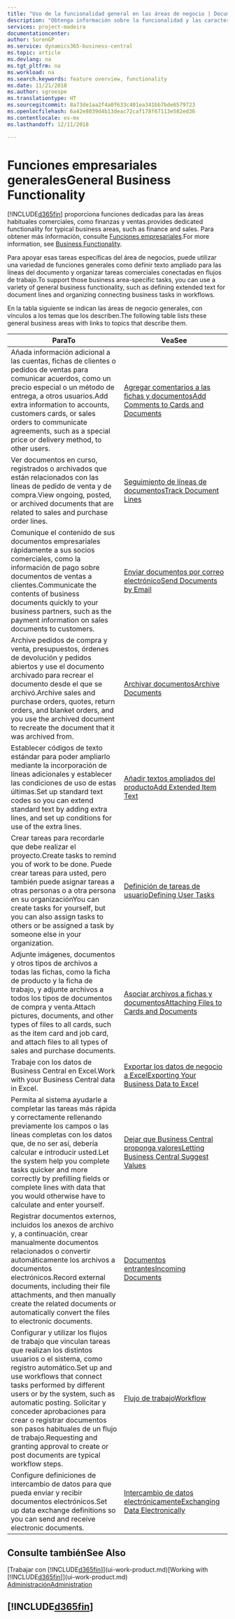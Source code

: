 ```yaml
---
title: "Uso de la funcionalidad general en las áreas de negocio | Documentos de Microsoft"
description: "Obtenga información sobre la funcionalidad y las características que se usan en varias áreas de negocio en Business Central."
services: project-madeira
documentationcenter: 
author: SorenGP
ms.service: dynamics365-business-central
ms.topic: article
ms.devlang: na
ms.tgt_pltfrm: na
ms.workload: na
ms.search.keywords: feature overview, functionality
ms.date: 11/21/2018
ms.author: sgroespe
ms.translationtype: HT
ms.sourcegitcommit: 8a73de1aa2f4a0f633c401ea341bb7bde6579723
ms.openlocfilehash: 6a42e8039d4b13deac72caf178f67113e582ed36
ms.contentlocale: es-mx
ms.lasthandoff: 12/11/2018

---
```

# <a name="general-business-functionality"></a><span data-ttu-id="9db9f-103">Funciones empresariales generales</span><span class="sxs-lookup"><span data-stu-id="9db9f-103">General Business Functionality</span></span>
[!INCLUDE[d365fin](includes/d365fin_md.md)] <span data-ttu-id="9db9f-104">proporciona funciones dedicadas para las áreas habituales comerciales, como finanzas y ventas.</span><span class="sxs-lookup"><span data-stu-id="9db9f-104">provides dedicated functionality for typical business areas, such as finance and sales.</span></span> <span data-ttu-id="9db9f-105">Para obtener más información, consulte [Funciones empresariales](across-business-functionality.md).</span><span class="sxs-lookup"><span data-stu-id="9db9f-105">For more information, see [Business Functionality](across-business-functionality.md).</span></span>

<span data-ttu-id="9db9f-106">Para apoyar esas tareas específicas del área de negocios, puede utilizar una variedad de funciones generales como definir texto ampliado para las líneas del documento y organizar tareas comerciales conectadas en flujos de trabajo.</span><span class="sxs-lookup"><span data-stu-id="9db9f-106">To support those business area-specific tasks, you can use a variety of general business functionality, such as defining extended text for document lines and organizing connecting business tasks in workflows.</span></span>

<span data-ttu-id="9db9f-107">En la tabla siguiente se indican las áreas de negocio generales, con vínculos a los temas que los describen.</span><span class="sxs-lookup"><span data-stu-id="9db9f-107">The following table lists these general business areas with links to topics that describe them.</span></span>

| <span data-ttu-id="9db9f-108">Para</span><span class="sxs-lookup"><span data-stu-id="9db9f-108">To</span></span> | <span data-ttu-id="9db9f-109">Vea</span><span class="sxs-lookup"><span data-stu-id="9db9f-109">See</span></span> |
| --- | --- |
|<span data-ttu-id="9db9f-110">Añada información adicional a las cuentas, fichas de clientes o pedidos de ventas para comunicar acuerdos, como un precio especial o un método de entrega, a otros usuarios.</span><span class="sxs-lookup"><span data-stu-id="9db9f-110">Add extra information to accounts, customers cards, or sales orders to communicate agreements, such as a special price or delivery method, to other users.</span></span>|[<span data-ttu-id="9db9f-111">Agregar comentarios a las fichas y documentos</span><span class="sxs-lookup"><span data-stu-id="9db9f-111">Add Comments to Cards and Documents</span></span>](across-how-use-comments.md)|
|<span data-ttu-id="9db9f-112">Ver documentos en curso, registrados o archivados que están relacionados con las líneas de pedido de venta y de compra.</span><span class="sxs-lookup"><span data-stu-id="9db9f-112">View ongoing, posted, or archived documents that are related to sales and purchase order lines.</span></span>|[<span data-ttu-id="9db9f-113">Seguimiento de líneas de documentos</span><span class="sxs-lookup"><span data-stu-id="9db9f-113">Track Document Lines</span></span>](across-how-to-track-document-lines.md)|
| <span data-ttu-id="9db9f-114">Comunique el contenido de sus documentos empresariales rápidamente a sus socios comerciales, como la información de pago sobre documentos de ventas a clientes.</span><span class="sxs-lookup"><span data-stu-id="9db9f-114">Communicate the contents of business documents quickly to your business partners, such as the payment information on sales documents to customers.</span></span> |[<span data-ttu-id="9db9f-115">Enviar documentos por correo electrónico</span><span class="sxs-lookup"><span data-stu-id="9db9f-115">Send Documents by Email</span></span>](ui-how-send-documents-email.md) |
|<span data-ttu-id="9db9f-116">Archive pedidos de compra y venta, presupuestos, órdenes de devolución y pedidos abiertos y use el documento archivado para recrear el documento desde el que se archivó.</span><span class="sxs-lookup"><span data-stu-id="9db9f-116">Archive sales and purchase orders, quotes, return orders, and blanket orders, and you use the archived document to recreate the document that it was archived from.</span></span>|[<span data-ttu-id="9db9f-117">Archivar documentos</span><span class="sxs-lookup"><span data-stu-id="9db9f-117">Archive Documents</span></span>](across-how-to-archive-documents.md)|
| <span data-ttu-id="9db9f-118">Establecer códigos de texto estándar para poder ampliarlo mediante la incorporación de líneas adicionales y establecer las condiciones de uso de estas últimas.</span><span class="sxs-lookup"><span data-stu-id="9db9f-118">Set up standard text codes so you can extend standard text by adding extra lines, and set up conditions for use of the extra lines.</span></span> |[<span data-ttu-id="9db9f-119">Añadir textos ampliados del producto</span><span class="sxs-lookup"><span data-stu-id="9db9f-119">Add Extended Item Text</span></span>](ui-how-define-ext-text.md) |
|<span data-ttu-id="9db9f-120">Crear tareas para recordarle que debe realizar el proyecto.</span><span class="sxs-lookup"><span data-stu-id="9db9f-120">Create tasks to remind you of work to be done.</span></span> <span data-ttu-id="9db9f-121">Puede crear tareas para usted, pero también puede asignar tareas a otras personas o a otra persona en su organización</span><span class="sxs-lookup"><span data-stu-id="9db9f-121">You can create tasks for yourself, but you can also assign tasks to others or be assigned a task by someone else in your organization.</span></span>|[<span data-ttu-id="9db9f-122">Definición de tareas de usuario</span><span class="sxs-lookup"><span data-stu-id="9db9f-122">Defining User Tasks</span></span>](across-user-tasks.md)|
|<span data-ttu-id="9db9f-123">Adjunte imágenes, documentos y otros tipos de archivos a todas las fichas, como la ficha de producto y la ficha de trabajo, y adjunte archivos a todos los tipos de documentos de compra y venta.</span><span class="sxs-lookup"><span data-stu-id="9db9f-123">Attach pictures, documents, and other types of files to all cards, such as the item card and job card, and attach files to all types of sales and purchase documents.</span></span>|[<span data-ttu-id="9db9f-124">Asociar archivos a fichas y documentos</span><span class="sxs-lookup"><span data-stu-id="9db9f-124">Attaching Files to Cards and Documents</span></span>](across-attach-document-master-data.md)|
|<span data-ttu-id="9db9f-125">Trabaje con los datos de Business Central en Excel.</span><span class="sxs-lookup"><span data-stu-id="9db9f-125">Work with your Business Central data in Excel.</span></span>|[<span data-ttu-id="9db9f-126">Exportar los datos de negocio a Excel</span><span class="sxs-lookup"><span data-stu-id="9db9f-126">Exporting Your Business Data to Excel</span></span>](about-export-data.md)| 
|<span data-ttu-id="9db9f-127">Permita al sistema ayudarle a completar las tareas más rápida y correctamente rellenando previamente los campos o las líneas completas con los datos que, de no ser así, debería calcular e introducir usted.</span><span class="sxs-lookup"><span data-stu-id="9db9f-127">Let the system help you complete tasks quicker and more correctly by prefilling fields or complete lines with data that you would otherwise have to calculate and enter yourself.</span></span>|[<span data-ttu-id="9db9f-128">Dejar que Business Central proponga valores</span><span class="sxs-lookup"><span data-stu-id="9db9f-128">Letting Business Central Suggest Values</span></span>](ui-let-system-suggest-values.md)|
|<span data-ttu-id="9db9f-129">Registrar documentos externos, incluidos los anexos de archivo y, a continuación, crear manualmente documentos relacionados o convertir automáticamente los archivos a documentos electrónicos.</span><span class="sxs-lookup"><span data-stu-id="9db9f-129">Record external documents, including their file attachments, and then manually create the related documents or automatically convert the files to electronic documents.</span></span>|[<span data-ttu-id="9db9f-130">Documentos entrantes</span><span class="sxs-lookup"><span data-stu-id="9db9f-130">Incoming Documents</span></span>](across-income-documents.md)|
|<span data-ttu-id="9db9f-131">Configurar y utilizar los flujos de trabajo que vinculan tareas que realizan los distintos usuarios o el sistema, como registro automático.</span><span class="sxs-lookup"><span data-stu-id="9db9f-131">Set up and use workflows that connect tasks performed by different users or by the system, such as automatic posting.</span></span> <span data-ttu-id="9db9f-132">Solicitar y conceder aprobaciones para crear o registrar documentos son pasos habituales de un flujo de trabajo.</span><span class="sxs-lookup"><span data-stu-id="9db9f-132">Requesting and granting approval to create or post documents are typical workflow steps.</span></span>|[<span data-ttu-id="9db9f-133">Flujo de trabajo</span><span class="sxs-lookup"><span data-stu-id="9db9f-133">Workflow</span></span>](across-workflow.md)|
| <span data-ttu-id="9db9f-134">Configure definiciones de intercambio de datos para que pueda enviar y recibir documentos electrónicos.</span><span class="sxs-lookup"><span data-stu-id="9db9f-134">Set up data exchange definitions so you can send and receive electronic documents.</span></span> |[<span data-ttu-id="9db9f-135">Intercambio de datos electrónicamente</span><span class="sxs-lookup"><span data-stu-id="9db9f-135">Exchanging Data Electronically</span></span>](across-data-exchange.md) |

## <a name="see-also"></a><span data-ttu-id="9db9f-136">Consulte también</span><span class="sxs-lookup"><span data-stu-id="9db9f-136">See Also</span></span>
<span data-ttu-id="9db9f-137">[Trabajar con [!INCLUDE[d365fin](includes/d365fin_md.md)]](ui-work-product.md)</span><span class="sxs-lookup"><span data-stu-id="9db9f-137">[Working with [!INCLUDE[d365fin](includes/d365fin_md.md)]](ui-work-product.md)</span></span>  
[<span data-ttu-id="9db9f-138">Administración</span><span class="sxs-lookup"><span data-stu-id="9db9f-138">Administration</span></span>](admin-setup-and-administration.md)

## [!INCLUDE[d365fin](includes/free_trial_md.md)]  

